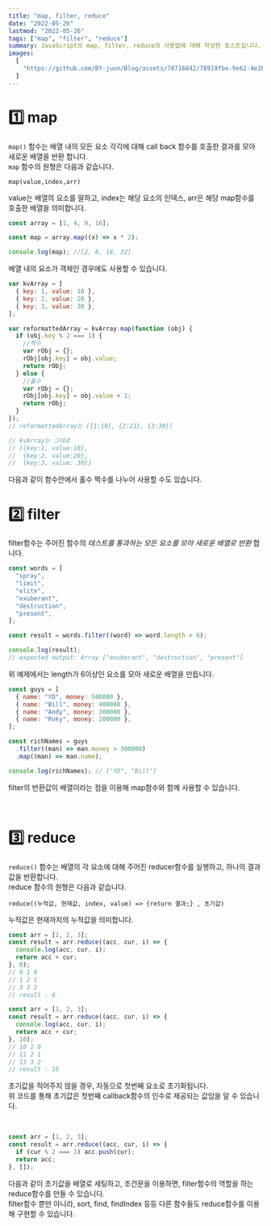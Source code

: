 ```yaml
---
title: "map, filter, reduce"
date: "2022-05-26"
lastmod: "2022-05-26"
tags: ["map", "filter", "reduce"]
summary: JavaScript의 map, filter, reduce의 사용법에 대해 작성한 포스트입니다..
images:
  [
    "https://github.com/BY-juun/Blog/assets/78716842/78919fbe-9e62-4e2b-9c1a-918706fc2af6",
  ]
---
```


# 1️⃣ map

`map()` 함수는 배열 내의 모든 요소 각각에 대해 call back 함수를 호출한 결과를 모아 새로운 배열을 반환 합니다.  
`map` 함수의 원형은 다음과 같습니다.

`map(value,index,arr)`

value는 배열의 요소를 말하고, index는 해당 요소의 인덱스, arr은 해당 map함수를 호출한 배열을 의미합니다.

```js showLineNumbers
const array = [1, 4, 9, 16];

const map = array.map((x) => x * 2);

console.log(map); //[2, 8, 18, 32]
```

배열 내의 요소가 객체인 경우에도 사용할 수 있습니다.

```js showLineNumbers
var kvArray = [
  { key: 1, value: 10 },
  { key: 2, value: 20 },
  { key: 3, value: 30 },
];

var reformattedArray = kvArray.map(function (obj) {
  if (obj.key % 2 === 1) {
    //짝수
    var rObj = {};
    rObj[obj.key] = obj.value;
    return rObj;
  } else {
    //홀수
    var rObj = {};
    rObj[obj.key] = obj.value + 1;
    return rObj;
  }
});
// reformattedArray는 [{1:10}, {2:21}, {3:30}]

// kvArray는 그대로
// [{key:1, value:10},
//  {key:2, value:20},
//  {key:3, value: 30}]
```

다음과 같이 함수안에서 홀수 짝수를 나누어 사용할 수도 있습니다.

# 2️⃣ filter

filter함수는 주어진 함수의 _*테스트를 통과하는 모든 요소를 모아 새로운 배열로 반환*_ 합니다.

```js
const words = [
  "spray",
  "limit",
  "elite",
  "exuberant",
  "destruction",
  "present",
];

const result = words.filter((word) => word.length > 6);

console.log(result);
// expected output: Array ["exuberant", "destruction", "present"]
```

위 예제에서는 length가 6이상인 요소를 모아 새로운 배열을 만듭니다.

```js
const guys = [
  { name: "YD", money: 500000 },
  { name: "Bill", money: 400000 },
  { name: "Andy", money: 300000 },
  { name: "Roky", money: 200000 },
];

const richNames = guys
  .filter((man) => man.money > 300000)
  .map((man) => man.name);

console.log(richNames); // ["YD", "Bill"]
```

filter의 반환값이 배열이라는 점을 이용해 map함수와 함께 사용할 수 있습니다.

<br />

# 3️⃣ reduce

`reduce()` 함수는 배열의 각 요소에 대해 주어진 reducer함수를 실행하고, 하나의 결과값을 반환합니다.  
reduce 함수의 원형은 다음과 같습니다.

`reduce((누적값, 현재값, index, value) => {return 결과;} , 초기값)`

누적값은 현재까지의 누적값을 의미합니다.

```js
const arr = [1, 2, 3];
const result = arr.reduce((acc, cur, i) => {
  console.log(acc, cur, i);
  return acc + cur;
}, 0);
// 0 1 0
// 1 2 1
// 3 3 2
// result : 6

const arr = [1, 2, 3];
const result = arr.reduce((acc, cur, i) => {
  console.log(acc, cur, i);
  return acc + cur;
}, 10);
// 10 1 0
// 11 2 1
// 13 3 2
// result : 16
```

초기값을 적어주지 않을 경우, 자동으로 첫번째 요소로 초기화됩니다.  
위 코드를 통해 초기값은 첫번째 callback함수의 인수로 제공되는 값임을 알 수 있습니다.

<br />

```js
const arr = [1, 2, 3];
const result = arr.reduce((acc, cur, i) => {
  if (cur % 2 === 1) acc.push(cur);
  return acc;
}, []);
```

다음과 같이 초기값을 배열로 세팅하고, 조건문을 이용하면, filter함수의 역할을 하는 reduce함수를 만들 수 있습니다.  
filter함수 뿐만 아니라, sort, find, findIndex 등등 다른 함수들도 reduce함수를 이용해 구현할 수 있습니다.
